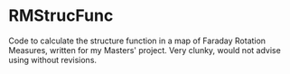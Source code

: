 # RMStrucFunc
Code to calculate the structure function in a map of Faraday Rotation Measures, written for my Masters' project. Very clunky, would not advise using without revisions. 
